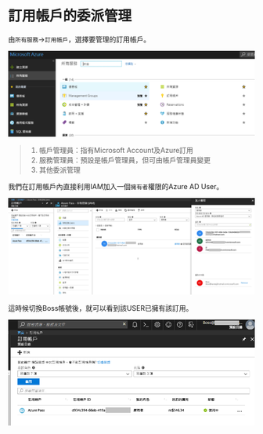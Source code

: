 
# 訂用帳戶的委派管理

由`所有服務`->`訂用帳戶`，選擇要管理的訂用帳戶。

![](../assets/010-1.png)


> 1. 帳戶管理員：指有Microsoft Account及Azure訂用
> 2. 服務管理員：預設是帳戶管理員，但可由帳戶管理員變更
> 3. 其他委派管理

我們在訂用帳戶內直接利用IAM加入一個`擁有者`權限的Azure AD User。

![](../assets/010-2.png)


這時候切換Boss帳號後，就可以看到該USER已擁有該訂用。

![](../assets/010-3.png)

